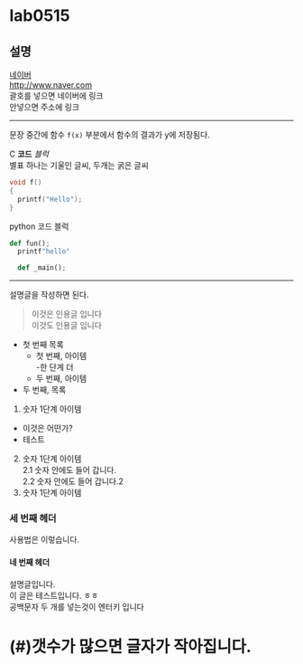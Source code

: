 # lab0515
## 설명

[네이버](http://www.naver.com)  
http://www.naver.com  
괄호를 넣으면 네이버에 링크  
안넣으면 주소에 링크    



*****************
문장 중간에 함수 `f(x)` 부분에서 함수의 결과가 y에 저장됨다.

C **코드** *블럭*  
별표 하나는 기울인 글씨, 두개는 굵은 글씨  
```C
void f()
{
  printf("Hello");
}
```
python 코드 블럭
```python
def fun();
  printf"hello"

  def _main();
```
*******************

설명글을 작성하면 된다.  
> 이것은 인용글 입니다   
이것도 인용글 입니다  
  
* 첫 번째 목록
  - 첫 번째, 아이템  
     -한 단계 더
  - 두 번째, 아이템
* 두 번째, 목록  

1. 숫자 1단계 아이템
 * 이것은 어떤가?
 * 테스트
2. 숫자 1단계 아이템  
  2.1 숫자 안에도 들어 갑니다.  
  2.2 숫자 안에도 들어 갑니다.2  
3. 숫자 1단계 아이템
  
### 세 번째 헤더  
  
사용법은 이렇습니다.  
  
#### 네 번째 헤더  
  
설명글입니다.  
이 글은 테스트입니다. ㅎㅎ  
공백문자 두 개를 넣는것이 엔터키 입니다   
# (#)갯수가 많으면 글자가 작아집니다.

